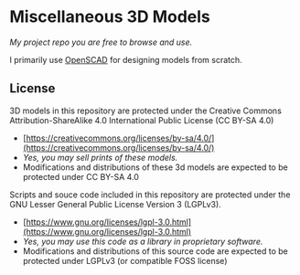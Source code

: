 # Miscellaneous 3D Models
*My project repo you are free to browse and use.*

I primarily use [OpenSCAD](https://openscad.org) for designing models from scratch.

## License

3D models in this repository are protected under the Creative Commons Attribution-ShareAlike 4.0 International Public License (CC BY-SA 4.0)
- [https://creativecommons.org/licenses/by-sa/4.0/](https://creativecommons.org/licenses/by-sa/4.0/) 
- *Yes, you may sell prints of these models.*
- Modifications and distributions of these 3d models are expected to be protected under CC BY-SA 4.0

Scripts and souce code included in this repository are protected under the GNU Lesser General Public License Version 3 (LGPLv3).
- [https://www.gnu.org/licenses/lgpl-3.0.html](https://www.gnu.org/licenses/lgpl-3.0.html)
- *Yes, you may use this code as a library in proprietary software.*
- Modifications and distributions of this source code are expected to be protected under LGPLv3 (or compatible FOSS license)